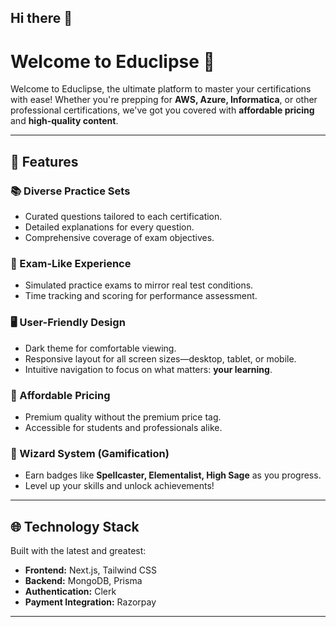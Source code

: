 ## Hi there 👋

# Welcome to Educlipse 🌟

Welcome to Educlipse, the ultimate platform to master your certifications with ease! Whether you're prepping for **AWS, Azure, Informatica**, or other professional certifications, we've got you covered with **affordable pricing** and **high-quality content**.

---

## 🚀 Features

### 📚 Diverse Practice Sets  
- Curated questions tailored to each certification.
- Detailed explanations for every question.
- Comprehensive coverage of exam objectives.

### 🎯 Exam-Like Experience  
- Simulated practice exams to mirror real test conditions.  
- Time tracking and scoring for performance assessment.

### 🖥️ User-Friendly Design  
- Dark theme for comfortable viewing.  
- Responsive layout for all screen sizes—desktop, tablet, or mobile.  
- Intuitive navigation to focus on what matters: **your learning**.

### 💸 Affordable Pricing  
- Premium quality without the premium price tag.  
- Accessible for students and professionals alike.

### 🧙 Wizard System (Gamification)  
- Earn badges like **Spellcaster, Elementalist, High Sage** as you progress.  
- Level up your skills and unlock achievements!

---

## 🌐 Technology Stack  
Built with the latest and greatest:  
- **Frontend:** Next.js, Tailwind CSS  
- **Backend:** MongoDB, Prisma  
- **Authentication:** Clerk  
- **Payment Integration:** Razorpay  

---
<!--

**Here are some ideas to get you started:**

🙋‍♀️ A short introduction - what is your organization all about?
🌈 Contribution guidelines - how can the community get involved?
👩‍💻 Useful resources - where can the community find your docs? Is there anything else the community should know?
🍿 Fun facts - what does your team eat for breakfast?
🧙 Remember, you can do mighty things with the power of [Markdown](https://docs.github.com/github/writing-on-github/getting-started-with-writing-and-formatting-on-github/basic-writing-and-formatting-syntax)
-->
